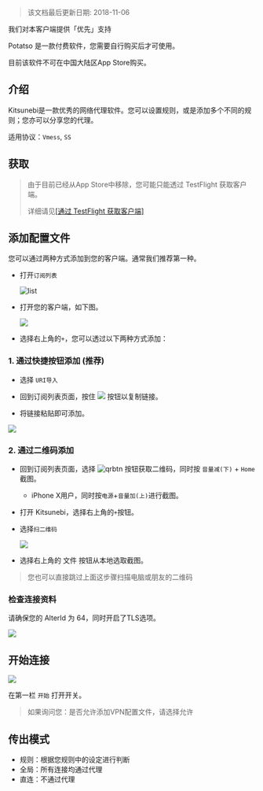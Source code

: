 > 该文档最后更新日期: 2018-11-06

<p class="info">我们对本客户端提供「优先」支持</p>
<p class="tip">Potatso 是一款付费软件，您需要自行购买后才可使用。</p>
<p class="tip">目前该软件不可在中国大陆区App Store购买。</p>

## 介绍

Kitsunebi是一款优秀的网络代理软件。您可以设置规则，或是添加多个不同的规则；您亦可以分享您的代理。

适用协议：`Vmess`, `SS`

## 获取

> 由于目前已经从App Store中移除，您可能只能透过 TestFlight 获取客户端。
> 
> 详细请见[[通过 TestFlight 获取客户端]](/ios/testflight)

## 添加配置文件

您可以通过两种方式添加到您的客户端。通常我们推荐第一种。

- 打开`订阅列表`

	![list](https://img.niconode.net/2017121405200728910Z3YPmfhe44OJWYF.png)

- 打开您的客户端，如下图。

	![](https://img.niconode.net/2018110616361879655E0Xkxl4u8NPUEsb.jpg)
	
- 选择右上角的`+`，您可以透过以下两种方式添加：

### 1. 通过快捷按钮添加 (推荐)
	
- 选择 `URI导入`

- 回到订阅列表页面，按住 ![](https://img.niconode.net/2018110616132762475fiX1vPnxJp7j6bA.png) 按钮以复制链接。

- 将链接粘贴即可添加。

![](https://img.niconode.net/20181106163830374236pA1xqkKD4vvcgT.jpg)
### 2. 通过二维码添加

- 回到订阅列表页面，选择 ![qrbtn](https://img.niconode.net/2017072404162624824muXgrOT6L797d6g.png) 按钮获取二维码，同时按 `音量减(下)` + `Home` 截图。

	- iPhone X用户，同时按`电源`+`音量加(上)`进行截图。

- 打开 Kitsunebi，选择右上角的`+`按钮。

- 选择`扫二维码`

	![](https://img.niconode.net/2018110616403592521JeNMQRu0HPO093f.jpg)

- 选择右上角的 文件 按钮从本地选取截图。

> 您也可以直接跳过上面这步骤扫描电脑或朋友的二维码

### 检查连接资料

请确保您的 AlterId 为 64，同时开启了TLS选项。

![](https://img.niconode.net/2018110616421660221kSOZs6JWBTwF2uI.jpg)

## 开始连接

![](https://img.niconode.net/2018110616425396723U7pvEXzcmpk0Xx2.jpg)

在第一栏 `开始` 打开开关。
> 如果询问您：是否允许添加VPN配置文件，请选择允许

## 传出模式

- 规则：根据您规则中的设定进行判断
- 全局：所有连接均通过代理
- 直连：不通过代理